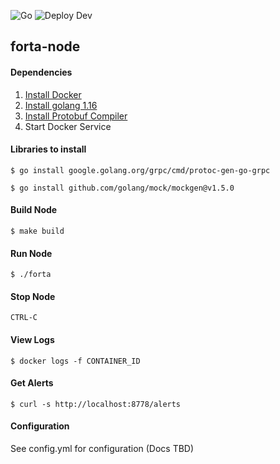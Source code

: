 ![Go](https://github.com/forta-network/forta-node/workflows/Go/badge.svg)
![Deploy Dev](https://github.com/forta-network/forta-node/actions/workflows/deploy-dev.yml/badge.svg)

## forta-node

#### Dependencies

1. [Install Docker](https://docs.docker.com/get-docker/)
2. [Install golang 1.16](https://golang.org/doc/install)
3. [Install Protobuf Compiler](https://grpc.io/docs/protoc-installation/)
4. Start Docker Service

#### Libraries to install
```shell
$ go install google.golang.org/grpc/cmd/protoc-gen-go-grpc 
```
```shell 
$ go install github.com/golang/mock/mockgen@v1.5.0
```

#### Build Node

```shell
$ make build
```

#### Run Node

```shell
$ ./forta
```

#### Stop Node

```
CTRL-C
```

#### View Logs

```shell
$ docker logs -f CONTAINER_ID
```

#### Get Alerts

```shell
$ curl -s http://localhost:8778/alerts
```


#### Configuration

See config.yml for configuration (Docs TBD)